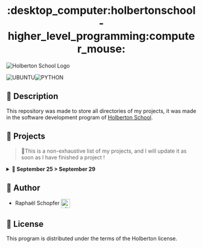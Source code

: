 <div align="center">
    <h1>:desktop_computer:holbertonschool-higher_level_programming:computer_mouse:</h1>
</div>

![Holberton School Logo](https://uploads-ssl.webflow.com/64107f65f30b69371e3d6bfa/6480d99a4643eeded57474df_Holberton%20actual%20digital%20france.png)

![UBUNTU](https://img.shields.io/badge/Ubuntu-E95420?style=for-the-badge&logo=ubuntu&logoColor=white)![PYTHON](https://img.shields.io/badge/Python-FFD43B?style=for-the-badge&logo=python&logoColor=blue)

## :radio_button: Description

This repository was made to store all directories of my projects, it was made in the software development program of [Holberton School](https://www.holbertonschool.fr/).

## :radio_button: Projects

>:memo:This is a non-exhaustive list of my projects, and I will update it as soon as I have finished a project !

<details>
<summary> <strong> 📁 September 25 > September 29 </strong> </summary>
<br>

* <a href="https://github.com/RaphSchp/holbertonschool-higher_level_programming/tree/main/python-hello_world">python-hello_world</a>
* <a href="https://github.com/RaphSchp/holbertonschool-higher_level_programming/tree/main/python-if_else_loops_functions">python-if_else_loops_functions</a>
* 3

</details>

## :radio_button: Author

* Raphaël Schopfer <a href="https://github.com/RaphSchp" rel="nofollow"><img align="center" alt="github" src="https://www.vectorlogo.zone/logos/github/github-tile.svg" height="24" /></a>

## :radio_button: License

This program is distributed under the terms of the Holberton license.
